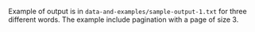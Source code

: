 Example of output is in `data-and-examples/sample-output-1.txt` for three different words. The example include pagination with a page of size 3.